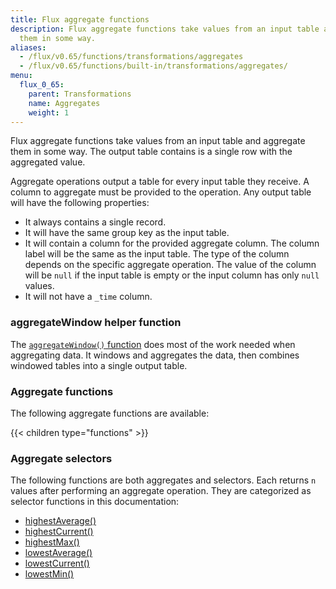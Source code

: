```yaml
---
title: Flux aggregate functions
description: Flux aggregate functions take values from an input table and aggregate
  them in some way.
aliases:
  - /flux/v0.65/functions/transformations/aggregates
  - /flux/v0.65/functions/built-in/transformations/aggregates/
menu:
  flux_0_65:
    parent: Transformations
    name: Aggregates
    weight: 1
---
```


Flux aggregate functions take values from an input table and aggregate them in some way.
The output table contains is a single row with the aggregated value.

Aggregate operations output a table for every input table they receive.
A column to aggregate must be provided to the operation.
Any output table will have the following properties:

- It always contains a single record.
- It will have the same group key as the input table.
- It will contain a column for the provided aggregate column.
  The column label will be the same as the input table.
  The type of the column depends on the specific aggregate operation.
  The value of the column will be `null` if the input table is empty or the input column has only `null` values.
- It will not have a `_time` column.

### aggregateWindow helper function
The [`aggregateWindow()` function](/flux/v0.65/stdlib/built-in/transformations/aggregates/aggregatewindow)
does most of the work needed when aggregating data.
It windows and aggregates the data, then combines windowed tables into a single output table.

### Aggregate functions
The following aggregate functions are available:

{{< children type="functions" >}}

### Aggregate selectors
The following functions are both aggregates and selectors.
Each returns `n` values after performing an aggregate operation.
They are categorized as selector functions in this documentation:

- [highestAverage()](/flux/v0.65/stdlib/built-in/transformations/selectors/highestaverage)
- [highestCurrent()](/flux/v0.65/stdlib/built-in/transformations/selectors/highestcurrent)
- [highestMax()](/flux/v0.65/stdlib/built-in/transformations/selectors/highestmax)
- [lowestAverage()](/flux/v0.65/stdlib/built-in/transformations/selectors/lowestaverage)
- [lowestCurrent()](/flux/v0.65/stdlib/built-in/transformations/selectors/lowestcurrent)
- [lowestMin()](/flux/v0.65/stdlib/built-in/transformations/selectors/lowestmin)
